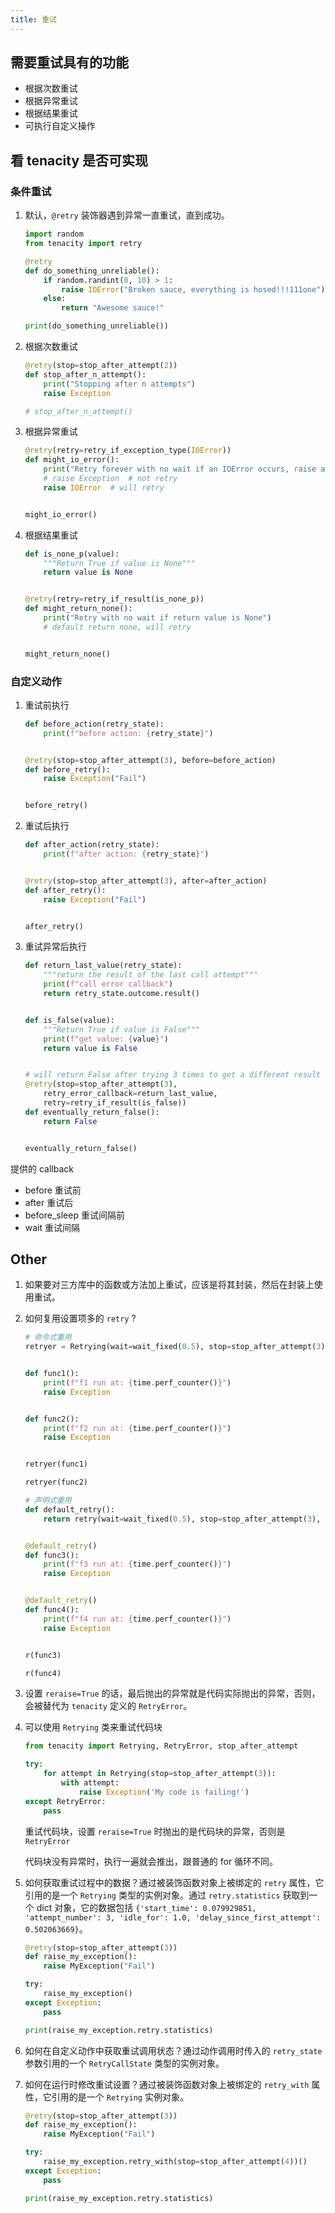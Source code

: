 ```yaml
---
title: 重试
---
```


## 需要重试具有的功能

- 根据次数重试
- 根据异常重试
- 根据结果重试
- 可执行自定义操作

## 看 tenacity 是否可实现

### 条件重试

1. 默认，`@retry` 装饰器遇到异常一直重试，直到成功。

    ```python
    import random
    from tenacity import retry

    @retry
    def do_something_unreliable():
        if random.randint(0, 10) > 1:
            raise IOError("Broken sauce, everything is hosed!!!111one")
        else:
            return "Awesome sauce!"

    print(do_something_unreliable())
    ```

2. 根据次数重试

    ```python
    @retry(stop=stop_after_attempt(2))
    def stop_after_n_attempt():
        print("Stopping after n attempts")
        raise Exception

    # stop_after_n_attempt()
    ```

3. 根据异常重试

    ```python
    @retry(retry=retry_if_exception_type(IOError))
    def might_io_error():
        print("Retry forever with no wait if an IOError occurs, raise any other errors")
        # raise Exception  # not retry
        raise IOError  # will retry


    might_io_error()
    ```

4. 根据结果重试

    ```python
    def is_none_p(value):
        """Return True if value is None"""
        return value is None


    @retry(retry=retry_if_result(is_none_p))
    def might_return_none():
        print("Retry with no wait if return value is None")
        # default return none, will retry


    might_return_none()
    ```

### 自定义动作

1. 重试前执行

    ```python
    def before_action(retry_state):
        print(f"before action: {retry_state}")


    @retry(stop=stop_after_attempt(3), before=before_action)
    def before_retry():
        raise Exception("Fail")


    before_retry()
    ```

2. 重试后执行

    ```python
    def after_action(retry_state):
        print(f"after action: {retry_state}")


    @retry(stop=stop_after_attempt(3), after=after_action)
    def after_retry():
        raise Exception("Fail")


    after_retry()
    ```

3. 重试异常后执行

    ```python
    def return_last_value(retry_state):
        """return the result of the last call attempt"""
        print(f"call error callback")
        return retry_state.outcome.result()


    def is_false(value):
        """Return True if value is False"""
        print(f"get value: {value}")
        return value is False


    # will return False after trying 3 times to get a different result
    @retry(stop=stop_after_attempt(3),
        retry_error_callback=return_last_value,
        retry=retry_if_result(is_false))
    def eventually_return_false():
        return False


    eventually_return_false()
    ```

提供的 callback

- before 重试前
- after 重试后
- before_sleep 重试间隔前
- wait 重试间隔

## Other

1. 如果要对三方库中的函数或方法加上重试，应该是将其封装，然后在封装上使用重试。
2. 如何复用设置项多的 `retry` ?

    ```python
    # 命令式重用
    retryer = Retrying(wait=wait_fixed(0.5), stop=stop_after_attempt(3), before_sleep=before_sleep_action, reraise=True)


    def func1():
        print(f"f1 run at: {time.perf_counter()}")
        raise Exception


    def func2():
        print(f"f2 run at: {time.perf_counter()}")
        raise Exception


    retryer(func1)

    retryer(func2)
    ```

    ```python
    # 声明式重用
    def default_retry():
        return retry(wait=wait_fixed(0.5), stop=stop_after_attempt(3), before_sleep=before_sleep_action, reraise=True)


    @default_retry()
    def func3():
        print(f"f3 run at: {time.perf_counter()}")
        raise Exception


    @default_retry()
    def func4():
        print(f"f4 run at: {time.perf_counter()}")
        raise Exception


    r(func3)

    r(func4)
    ```

3. 设置 `reraise=True` 的话，最后抛出的异常就是代码实际抛出的异常，否则，会被替代为 `tenacity` 定义的 `RetryError`。
4. 可以使用 `Retrying` 类来重试代码块

    ```python
    from tenacity import Retrying, RetryError, stop_after_attempt

    try:
        for attempt in Retrying(stop=stop_after_attempt(3)):
            with attempt:
                raise Exception('My code is failing!')
    except RetryError:
        pass
    ```

    重试代码块，设置 `reraise=True` 时抛出的是代码块的异常，否则是 `RetryError`

    代码块没有异常时，执行一遍就会推出，跟普通的 for 循环不同。

5. 如何获取重试过程中的数据？通过被装饰函数对象上被绑定的 `retry` 属性，它引用的是一个 `Retrying` 类型的实例对象。通过 `retry.statistics` 获取到一个 dict 对象，它的数据包括 `{'start_time': 0.079929851, 'attempt_number': 3, 'idle_for': 1.0, 'delay_since_first_attempt': 0.502063669}`。

    ```python
    @retry(stop=stop_after_attempt(3))
    def raise_my_exception():
        raise MyException("Fail")

    try:
        raise_my_exception()
    except Exception:
        pass

    print(raise_my_exception.retry.statistics)
    ```

6. 如何在自定义动作中获取重试调用状态？通过动作调用时传入的 `retry_state` 参数引用的一个 `RetryCallState` 类型的实例对象。


7. 如何在运行时修改重试设置？通过被装饰函数对象上被绑定的 `retry_with` 属性，它引用的是一个 `Retrying` 实例对象。

    ```python
    @retry(stop=stop_after_attempt(3))
    def raise_my_exception():
        raise MyException("Fail")

    try:
        raise_my_exception.retry_with(stop=stop_after_attempt(4))()
    except Exception:
        pass

    print(raise_my_exception.retry.statistics)
    ```

